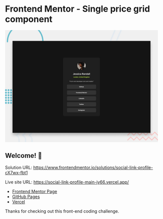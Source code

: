 # Frontend Mentor - Single price grid component

![Design preview for the Single price grid component coding challenge](./design/desktop-preview.jpg)

## Welcome! 👋

Solution URL: https://www.frontendmentor.io/solutions/social-link-profile-cX7wx-fbt1


Live site URL: https://social-link-profile-main-jy66.vercel.app/

- [Frontend Mentor Page](https://www.frontendmentor.io/profile/rocioizq)
- [GitHub Pages](https://github.com/rocioizq)
- [Vercel](https://vercel.com/rocioizqs-projects)

Thanks for checking out this front-end coding challenge.
